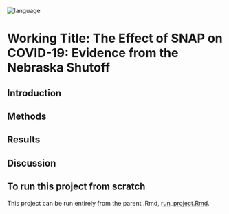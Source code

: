 ![language](https://img.shields.io/badge/Language-R-blue)
# Working Title: The Effect of SNAP on COVID-19: Evidence from the Nebraska Shutoff 

## Introduction
## Methods
## Results
## Discussion

## To run this project from scratch

This project can be run entirely from the parent .Rmd, [run_project.Rmd](code/run_project.Rmd).

